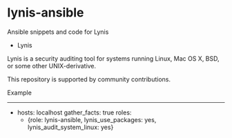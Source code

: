# lynis-ansible

Ansible snippets and code for Lynis

* Lynis

Lynis is a security auditing tool for systems running Linux, Mac OS X, BSD, or some other UNIX-derivative.

This repository is supported by community contributions.

Example

---
- hosts: localhost
  gather_facts: true
  roles:
    - {role: lynis-ansible, lynis_use_packages: yes, lynis_audit_system_linux: yes}
